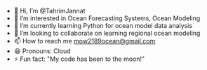 - 👋 Hi, I’m @TahrimJannat
- 👀 I’m interested in Ocean Forecasting Systems, Ocean Modeling
- 🌱 I’m currently learning Python for ocean model data analysis
- 💞️ I’m looking to collaborate on learning regional ocean modeling
- 📫 How to reach me mow2189ocean@gmail.com
- 😄 Pronouns: Cloud
- ⚡ Fun fact: "My code has been to the moon!"

<!---
TahrimJannat/TahrimJannat is a ✨ special ✨ repository because its `README.md` (this file) appears on your GitHub profile.
You can click the Preview link to take a look at your changes.
--->
